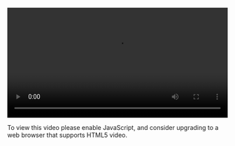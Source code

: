 <video controls="" style="width: 100%; display: block;"><source src="http://o86bpj665.bkt.clouddn.com/http-with-peter/8-http-revisited.mp4" type="video/mp4"><p>To view this video please enable JavaScript, and consider upgrading to a web browser that supports HTML5 video.</p></video>
